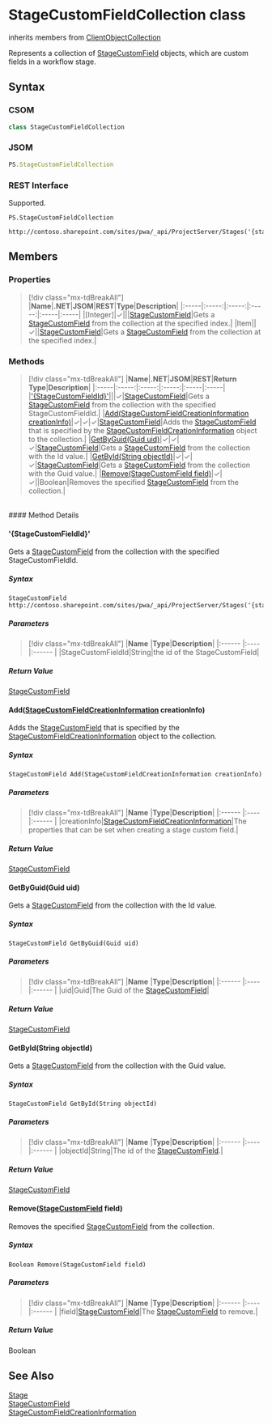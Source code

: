 [comment]: # (Name:StageCustomFieldCollection)
[comment]: # (Name:Microsoft.ProjectServer.StageCustomFieldCollection)
[comment]: # (Type:class)
[comment]: # (Status:Verified)

# <a name="name"></a>StageCustomFieldCollection class

inherits members from [ClientObjectCollection<StageCustomField>](https://msdn.microsoft.com/EN-US/library/ee539303)<br/>

<a name="description"></a>Represents a collection of [StageCustomField](StageCustomField.md) objects, which are custom fields in a workflow stage.

## <a name="syntax"></a>Syntax

### CSOM

```cs
class StageCustomFieldCollection 
```
### JSOM

```javascript
PS.StageCustomFieldCollection
```
### REST Interface

Supported.

```
PS.StageCustomFieldCollection

http://contoso.sharepoint.com/sites/pwa/_api/ProjectServer/Stages('{stageid}')/CustomFields
```

## <a name="members"></a>Members

### <a name="properties"></a>Properties
> [!div class="mx-tdBreakAll"]
|**Name**|**.NET**|**JSOM**|**REST**|**Type**|**Description**|
|:-----|:-----:|:-----:|:-----:|:-----|:-----|
|<a name="[Integer]"></a>[Integer]|&#x2713;|||[StageCustomField](StageCustomField.md)|Gets a [StageCustomField](StageCustomField.md) from the collection at the specified index.|
|<a name="Item"></a>Item||&#x2713;||[StageCustomField](StageCustomField.md)|Gets a [StageCustomField](StageCustomField.md) from the collection at the specified index.|

### <a name="methods"></a>Methods
> [!div class="mx-tdBreakAll"]
|**Name**|**.NET**|**JSOM**|**REST**|**Return Type**|**Description**|
|:-----|:-----:|:-----:|:-----:|:-----|:-----|
|[&#39;{StageCustomFieldId}&#39;](#&#39;{StageCustomFieldId}&#39;)|||&#x2713;|[StageCustomField](StageCustomField.md)|Gets a [StageCustomField](StageCustomField.md) from the collection with the specified StageCustomFieldId.|
|[Add(StageCustomFieldCreationInformation creationInfo)](#Add_[StageCustomFieldCreationInformation]_StageCustomFieldCreationInformation.md__creationInfo_)|&#x2713;|&#x2713;|&#x2713;|[StageCustomField](StageCustomField.md)|Adds the [StageCustomField](StageCustomField.md) that is specified by the [StageCustomFieldCreationInformation](StageCustomFieldCreationInformation.md) object to the collection.|
|[GetByGuid(Guid uid)](#GetByGuid_Guid_uid_)|&#x2713;|&#x2713;|&#x2713;|[StageCustomField](StageCustomField.md)|Gets a [StageCustomField](StageCustomField.md) from the collection with the Id value.|
|[GetById(String objectId)](#GetById_String_objectId_)|&#x2713;|&#x2713;|&#x2713;|[StageCustomField](StageCustomField.md)|Gets a [StageCustomField](StageCustomField.md) from the collection with the Guid value.|
|[Remove(StageCustomField field)](#Remove_[StageCustomField]_StageCustomField.md__field_)|&#x2713;|&#x2713;||Boolean|Removes the specified [StageCustomField](StageCustomField.md) from the collection.|

<br/>
#### Method Details

#### <a name="&#39;{StageCustomFieldId}&#39;"></a>&#39;{StageCustomFieldId}&#39;
 
Gets a [StageCustomField](StageCustomField.md) from the collection with the specified StageCustomFieldId.

##### Syntax

```
StageCustomField http://contoso.sharepoint.com/sites/pwa/_api/ProjectServer/Stages('{stageid}')/CustomFields('{StageCustomFieldId}')
```

##### Parameters
> [!div class="mx-tdBreakAll"]
|**Name** |**Type**|**Description**|
|:------ |:----|:------ |
|StageCustomFieldId|String|the id of the StageCustomField|

##### Return Value

[StageCustomField](StageCustomField.md)

#### <a name="Add_[StageCustomFieldCreationInformation]_StageCustomFieldCreationInformation.md__creationInfo_"></a>Add([StageCustomFieldCreationInformation](StageCustomFieldCreationInformation.md) creationInfo)
 
Adds the [StageCustomField](StageCustomField.md) that is specified by the [StageCustomFieldCreationInformation](StageCustomFieldCreationInformation.md) object to the collection.

##### Syntax

```
StageCustomField Add(StageCustomFieldCreationInformation creationInfo)
```

##### Parameters
> [!div class="mx-tdBreakAll"]
|**Name** |**Type**|**Description**|
|:------ |:----|:------ |
|creationInfo|[StageCustomFieldCreationInformation](StageCustomFieldCreationInformation.md)|The properties that can be set when creating a stage custom field.|

##### Return Value

[StageCustomField](StageCustomField.md)

#### <a name="GetByGuid_Guid_uid_"></a>GetByGuid(Guid uid)
 
Gets a [StageCustomField](StageCustomField.md) from the collection with the Id value.

##### Syntax

```
StageCustomField GetByGuid(Guid uid)
```

##### Parameters
> [!div class="mx-tdBreakAll"]
|**Name** |**Type**|**Description**|
|:------ |:----|:------ |
|uid|Guid|The Guid of the [StageCustomField](StageCustomField.md)|

##### Return Value

[StageCustomField](StageCustomField.md)

#### <a name="GetById_String_objectId_"></a>GetById(String objectId)
 
Gets a [StageCustomField](StageCustomField.md) from the collection with the Guid value.

##### Syntax

```
StageCustomField GetById(String objectId)
```

##### Parameters
> [!div class="mx-tdBreakAll"]
|**Name** |**Type**|**Description**|
|:------ |:----|:------ |
|objectId|String|The id of the [StageCustomField](StageCustomField.md).|

##### Return Value

[StageCustomField](StageCustomField.md)

#### <a name="Remove_[StageCustomField]_StageCustomField.md__field_"></a>Remove([StageCustomField](StageCustomField.md) field)
 
Removes the specified [StageCustomField](StageCustomField.md) from the collection.

##### Syntax

```
Boolean Remove(StageCustomField field)
```

##### Parameters
> [!div class="mx-tdBreakAll"]
|**Name** |**Type**|**Description**|
|:------ |:----|:------ |
|field|[StageCustomField](StageCustomField.md)|The [StageCustomField](StageCustomField.md) to remove.|

##### Return Value

Boolean

## <a name="seeAlso"></a>See Also

[Stage](Stage.md)<br/>
[StageCustomField](StageCustomField.md)<br/>
[StageCustomFieldCreationInformation](StageCustomFieldCreationInformation.md)<br/>
